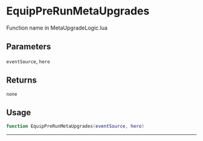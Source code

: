 # EquipPreRunMetaUpgrades
Function name in MetaUpgradeLogic.lua
## Parameters
`eventSource`, `hero`
## Returns
`none`
## Usage
```lua
function EquipPreRunMetaUpgrades(eventSource, hero)
```
---
